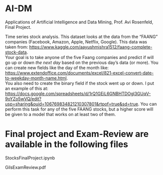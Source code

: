 # AI-DM

Applications of Artificial Intelligence and Data Mining, Prof. Avi Rosenfeld, Final Project.

Time series stock analysis.  This dataset looks at the data from the “FAANG” companies (Facebook, Amazon, Apple, Netflix, Google). 
This data was taken from: https://www.kaggle.com/aayushmishra1512/faang-complete-stock-data.  
Your goal is to take anyone of the five Faang companies and predict if will go up or down *the next day* based on the previous day’s data (or more). 
You can create new fields like the day of the month like: https://www.extendoffice.com/documents/excel/821-excel-convert-date-to-weekday-month-name.html.  
You also need to create the binary field if the stock went up or down. I put an example of this at:
https://docs.google.com/spreadsheets/d/1rQ1GEiL6GNBHTDOgl3GUqV-9oYZo5wVQ/edit?usp=sharing&ouid=106769834821210307801&rtpof=true&sd=true. 
You can perform this task for any of the five FAANG stocks, but a higher score will be given to a model that works on at least two of them.

# Final project and Exam-Review are available in the following files

StocksFinalProject.ipynb

GilsExamReview.pdf
